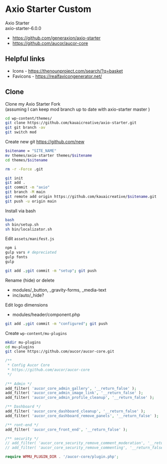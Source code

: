 # Axio Starter Custom

Axio Starter  
axio-starter-6.0.0

- https://github.com/generaxion/axio-starter
- https://github.com/aucor/aucor-core

## Helpful links
- Icons - https://thenounproject.com/search/?q=basket
- Favicons - https://realfavicongenerator.net/

## Clone

Clone my Axio Starter Fork  
(assuming I can keep mod branch up to date with axio-starter master )

```bash
cd wp-content/themes/
git clone https://github.com/kauaicreative/axio-starter.git
git git branch -av
git switch mod
```

Create new git https://github.com/new

```bash
$sitename = "SITE_NAME"
mv themes/axio-starter themes/$sitename
cd themes/$sitename

rm -r -Force .git

git init
git add .
git commit -m "axio"
git branch -M main
git remote add origin https://github.com/kauaicreative/$sitename.git
git push -u origin main
```


Install via bash
```bash
bash 
sh bin/setup.sh
sh bin/localizator.sh
```

Edit `assets/manifest.js`
```bash
npm i
gulp vars # depreciated 
gulp fonts
gulp 

git add .;git commit -m "setup"; git push
```

Rename (hide) or delete
- modules/_button, _gravity-forms, _media-text
- inc/auto/_hide?

Edit logo dimensions
- modules/header/component.php

```bash
git add .;git commit -m "configured"; git push
```

Create `wp-content/mu-plugins`

```bash
mkdir mu-plugins
cd mu-plugins
git clone https://github.com/aucor/aucor-core.git
```

```php
/**
 * Config Aucor Core
 * https://github.com/aucor/aucor-core
 */
 
/** Admin */
add_filter( 'aucor_core_admin_gallery', '__return_false' );
add_filter( 'aucor_core_admin_image_link', '__return_false' );
add_filter( 'aucor_core_admin_profile_cleanup', '__return_false' );

/** Dashboard */
add_filter( 'aucor_core_dashboard_cleanup', '__return_false' );
add_filter( 'aucor_core_dashboard_remove_panels', '__return_false' );

/** ront-end */
add_filter( 'aucor_core_front_end', '__return_false' );

/** security */
// add_filter( 'aucor_core_security_remove_comment_moderation', '__return_false' );
// add_filter( 'aucor_core_security_remove_commenting', '__return_false' );

require WPMU_PLUGIN_DIR . '/aucor-core/plugin.php';
```
